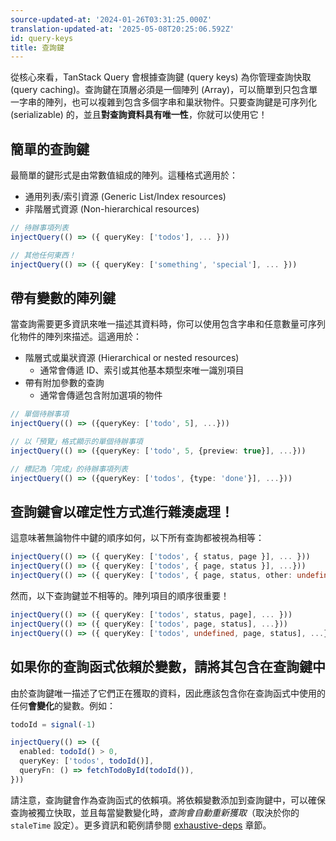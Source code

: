 ```yaml
---
source-updated-at: '2024-01-26T03:31:25.000Z'
translation-updated-at: '2025-05-08T20:25:06.592Z'
id: query-keys
title: 查詢鍵
---
```


從核心來看，TanStack Query 會根據查詢鍵 (query keys) 為你管理查詢快取 (query caching)。查詢鍵在頂層必須是一個陣列 (Array)，可以簡單到只包含單一字串的陣列，也可以複雜到包含多個字串和巢狀物件。只要查詢鍵是可序列化 (serializable) 的，並且**對查詢資料具有唯一性**，你就可以使用它！

## 簡單的查詢鍵

最簡單的鍵形式是由常數值組成的陣列。這種格式適用於：

- 通用列表/索引資源 (Generic List/Index resources)
- 非階層式資源 (Non-hierarchical resources)

```ts
// 待辦事項列表
injectQuery(() => ({ queryKey: ['todos'], ... }))

// 其他任何東西！
injectQuery(() => ({ queryKey: ['something', 'special'], ... }))
```

## 帶有變數的陣列鍵

當查詢需要更多資訊來唯一描述其資料時，你可以使用包含字串和任意數量可序列化物件的陣列來描述。這適用於：

- 階層式或巢狀資源 (Hierarchical or nested resources)
  - 通常會傳遞 ID、索引或其他基本類型來唯一識別項目
- 帶有附加參數的查詢
  - 通常會傳遞包含附加選項的物件

```ts
// 單個待辦事項
injectQuery(() => ({queryKey: ['todo', 5], ...}))

// 以「預覽」格式顯示的單個待辦事項
injectQuery(() => ({queryKey: ['todo', 5, {preview: true}], ...}))

// 標記為「完成」的待辦事項列表
injectQuery(() => ({queryKey: ['todos', {type: 'done'}], ...}))
```

## 查詢鍵會以確定性方式進行雜湊處理！

這意味著無論物件中鍵的順序如何，以下所有查詢都被視為相等：

```ts
injectQuery(() => ({ queryKey: ['todos', { status, page }], ... }))
injectQuery(() => ({ queryKey: ['todos', { page, status }], ...}))
injectQuery(() => ({ queryKey: ['todos', { page, status, other: undefined }], ... }))
```

然而，以下查詢鍵並不相等的。陣列項目的順序很重要！

```ts
injectQuery(() => ({ queryKey: ['todos', status, page], ... }))
injectQuery(() => ({ queryKey: ['todos', page, status], ...}))
injectQuery(() => ({ queryKey: ['todos', undefined, page, status], ...}))
```

## 如果你的查詢函式依賴於變數，請將其包含在查詢鍵中

由於查詢鍵唯一描述了它們正在獲取的資料，因此應該包含你在查詢函式中使用的任何**會變化**的變數。例如：

```ts
todoId = signal(-1)

injectQuery(() => ({
  enabled: todoId() > 0,
  queryKey: ['todos', todoId()],
  queryFn: () => fetchTodoById(todoId()),
}))
```

請注意，查詢鍵會作為查詢函式的依賴項。將依賴變數添加到查詢鍵中，可以確保查詢被獨立快取，並且每當變數變化時，_查詢會自動重新獲取_（取決於你的 `staleTime` 設定）。更多資訊和範例請參閱 [exhaustive-deps](../../../eslint/exhaustive-deps.md) 章節。
